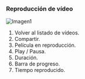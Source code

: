 ### Reproducción de vídeo

![Imagen1](http://static.energysistem.com/images/manuals/42178/5424302d7520b.jpg)

1. Volver al listado de vídeos.
2. Compartir.
3. Película en reproducción.
4. Play / Pausa.
5. Duración.
6. Barra de progreso.
7. Tiempo reproducido.

